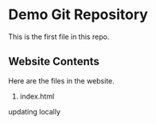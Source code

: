 # Demo Git Repository

This is the first file in this repo.

## Website Contents

Here are the files in the website.

1. index.html

updating locally 

